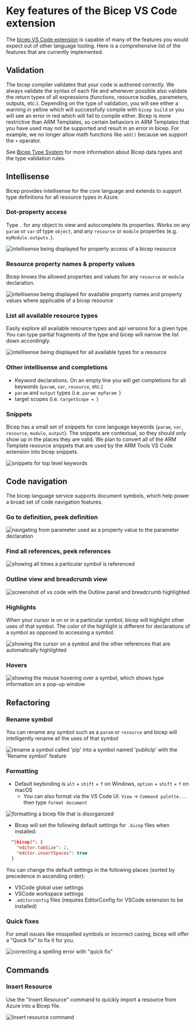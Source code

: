 # Key features of the Bicep VS Code extension

The [bicep VS Code extension](/docs/installing.md#install-the-bicep-vs-code-extension) is capable of many of the features you would expect out of other language tooling. Here is a comprehensive list of the features that are currently implemented.

## Validation

The bicep compiler validates that your code is authored correctly. We always validate the syntax of each file and whenever possible also validate the return types of all expressions (functions, resource bodies, parameters, outputs, etc.). Depending on the type of validation, you will see either a warning in yellow which will successfully compile with `bicep build` or you will see an error in red which will fail to compile either. Bicep is more restrictive than ARM Templates, so certain behaviors in ARM Templates that you have used may not be supported and result in an error in bicep. For example, we no longer allow math functions like `add()` because we support the `+` operator.

See [Bicep Type System](/docs/spec/types.md) for more information about Bicep data types and the type validation rules.

## Intellisense

Bicep provides intellisense for the core language and extends to support type definitions for all resource types in Azure.

### Dot-property access

Type `.` for any object to view and autocomplete its properties. Works on any `param` or `var` of type `object`, and any `resource` or `module` properties (e.g. `myModule.outputs.`).

![intellisense being displayed for property access of a bicep resource](/docs/images/resource-dot-property-intellisense.gif)

### Resource property names & property values

Bicep knows the allowed properties and values for any `resource` or `module` declaration.

![intellisense being displayed for available property names and property values where applicable of a bicep resource](/docs/images/resource-property-names-and-values.gif)

### List all available resource types

Easily explore all available resource types and api versions for a given type. You can type partial fragments of the type and bicep will narrow the list down accordingly.

![intellisense being displayed for all available types for a resource](/docs/images/list-types-intellisense.gif)

### Other intellisense and completions

* Keyword declarations. On an empty line you will get completions for all keywords (`param`, `var`, `resource`, etc.)
* `param` and `output` types (i.e. `param myParam `)
* target scopes (i.e. `targetScope = `)

### Snippets

Bicep has a small set of snippets for core language keywords (`param`, `var`, `resource`, `module`, `output`). The snippets are contextual, so they should only show up in the places they are valid. We plan to convert all of the ARM Template resource snippets that are used by the ARM Tools VS Code extension into bicep snippets.

![snippets for top level keywords](/docs/images/snippets.gif)

## Code navigation

The bicep language service supports document symbols, which help power a broad set of code navigation features.

### Go to definition, peek definition

![navigating from parameter used as a property value to the parameter declaration](/docs/images/go-to-def.gif)

### Find all references, peek references

![showing all times a particular symbol is referenced](/docs/images/show-all-references.gif)

### Outline view and breadcrumb view

![screenshot of vs code with the Outline panel and breadcrumb highlighted](/docs/images/outline-and-breadcrumb.PNG)

### Highlights

When your cursor is on or in a particular symbol, bicep will highlight other uses of that symbol. The color of the highlight is different for declarations of a symbol as opposed to accessing a symbol.

![showing the cursor on a symbol and the other references that are automatically highlighted](/docs/images/highlights.gif)

### Hovers

![showing the mouse hovering over a symbol, which shows type information on a pop-up window](/docs/images/hovers.gif)

## Refactoring

### Rename symbol

You can rename any symbol such as a `param` or `resource` and bicep will intelligently rename all the uses of that symbol

![rename a symbol called 'pip' into a symbol named 'publicIp' with the 'Rename symbol' feature](/docs/images/rename-symbol.gif)

### Formatting

* Default keybinding is `alt` + `shift` + `f` on Windows, `option` + `shift` + `f` on macOS
  * You can also format via the VS Code UI. `View` -> `Command palette...` then type `format document`

![formatting a bicep file that is disorganized](/docs/images/format.gif)

* Bicep will set the following default settings for `.bicep` files when installed:

```json
  "[bicep]": {
    "editor.tabSize": 2,
    "editor.insertSpaces": true
  }
```

You can change the default settings in the following places (sorted by precedence in ascending order):

* VSCode global user settings
* VSCode workspace settings
* `.editorconfig` files (requires EditorConfig for VSCode extension to be installed)

### Quick fixes

For small issues like misspelled symbols or incorrect casing, bicep will offer a "Quick fix" to fix it for you.

![correcting a spelling error with "quick fix"](/docs/images/quick-fix.gif)

## Commands

### Insert Resource

Use the "Insert Resource" command to quickly import a resource from Azure into a Bicep file.

![Insert resource command](/src/vscode-bicep/readme-links/insertresource.gif)